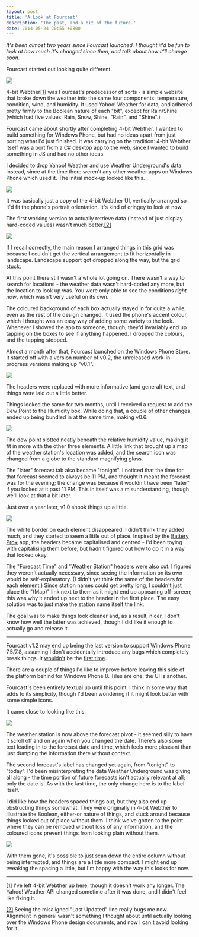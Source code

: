 ```yaml
---
layout: post
title: 'A Look at Fourcast'
description: 'The past, and a bit of the future.'
date: 2014-05-24 20:55 +0800
---
```


*It's been almost two years since Fourcast launched. I thought it'd be fun to look at how much it's changed since then, and talk about how it'll change soon.*

Fourcast started out looking quite different.

![](/blog/img/Misc/052412_1117_Designing4b1.png)

4-bit Webther<a href="#footnote-1" id="link-1">[1]</a> was Fourcast's predecessor of sorts - a simple website that broke down the weather into the same four components: temperature, condition, wind, and humidity. It used Yahoo! Weather for data, and adhered pretty firmly to the Boolean nature of each "bit", except for Rain/Shine (which had five values: Rain, Snow, Shine, "Rain", and "Shine".)

Fourcast came about shortly after completing 4-bit Webther. I wanted to build something for Windows Phone, but had no ideas apart from just porting what I'd just finished. It was carrying on the tradition: 4-bit Webther itself was a port from a C# desktop app to the web, since I wanted to build something in JS and had no other ideas.

I decided to drop Yahoo! Weather and use Weather Underground's data instead, since at the time there weren't any other weather apps on Windows Phone which used it. The initial mock-up looked like this.

![](/blog/img/Misc/2014/05/fourcast-retrospect-01.jpg)

It was basically just a copy of the 4-bit Webther UI, vertically-arranged so it'd fit the phone's portrait orientation. It's kind of cringey to look at now.

The first working version to actually retrieve data (instead of just display hard-coded values) wasn't much better.<a href="#footnote-2" id="link-2">[2]</a>

![](/blog/img/Misc/2014/05/fourcast-retrospect-02.jpg)

If I recall correctly, the main reason I arranged things in this grid was because I couldn't get the vertical arrangement to fit horizontally in landscape. Landscape support got dropped along the way, but the grid stuck.

At this point there still wasn't a whole lot going on. There wasn't a way to search for locations - the weather data wasn't hard-coded any more, but the location to look up was. You were only able to see the conditions *right now*, which wasn't very useful on its own.

The coloured background of each box actually stayed in for quite a while, even as the rest of the design changed. It used the phone's accent colour, which I thought was an easy way of adding some variety to the look. Whenever I showed the app to someone, though, they'd invariably end up tapping on the boxes to see if anything happened. I dropped the colours, and the tapping stopped.

Almost a month after that, Fourcast launched on the Windows Phone Store. It started off with a version number of v0.2, the unreleased work-in-progress versions making up "v0.1".

![](/blog/img/Misc/2014/05/fourcast-retrospect-03.png)

The headers were replaced with more informative (and general) text, and things were laid out a little better.

Things looked the same for two months, until I received a request to add the Dew Point to the Humidity box. While doing that, a couple of other changes ended up being bundled in at the same time, making v0.6.

![](/blog/img/Misc/2014/05/fourcast-retrospect-04.png)

The dew point slotted neatly beneath the relative humidity value, making it fit in more with the other three elements. A little link that brought up a map of the weather station's location was added, and the search icon was changed from a globe to the standard magnifying glass.

The "later" forecast tab also became "tonight". I noticed that the time for that forecast seemed to always be 11 PM, and thought it meant the forecast was for the evening; the change was because it wouldn't have been "later" if you looked at it past 11 PM. This in itself was a misunderstanding, though we'll look at that a bit later.

Just over a year later, v1.0 shook things up a little.

![](/blog/img/Misc/2014/05/fourcast-retrospect-05.png)

The white border on each element disappeared. I didn't think they added much, and they started to seem a little out of place. Inspired by the [Battery Pro+](http://www.windowsphone.com/en-gb/store/app/battery-pro/a11aae5a-b595-4a87-ae4d-9dea0de375d1) app, the headers became capitalised and centred - I'd been toying with capitalising them before, but hadn't figured out how to do it in a way that looked okay.

The "Forecast Time" and "Weather Station" headers were also cut. I figured they weren't actually necessary, since seeing the information on its own would be self-explanatory. (I didn't yet think the same of the headers for each element.) Since station names could get pretty long, I couldn't just place the "(Map)" link next to them as it might end up appearing off-screen; this was why it ended up next to the header in the first place. The easy solution was to just make the station name itself the link.

The goal was to make things look cleaner and, as a result, nicer. I don't know how well the latter was achieved, though I did like it enough to actually go and release it.

---

Fourcast v1.2 may end up being the last version to support Windows Phone 7.5/7.8, assuming I don't accidentally introduce any bugs which completely break things. It [wouldn't](/blog/2014/Fourcast-1-1-1.html) be the [first time](/blog/2012/that-fourcast-crash-bug.html). 

There are a couple of things I'd like to improve before leaving this side of the platform behind for Windows Phone 8. Tiles are one; the UI is another.

Fourcast's been entirely textual up until this point. I think in some way that adds to its simplicity, though I'd been wondering if it might look better with some simple icons.

It came close to looking like this.

![](/blog/img/Misc/2014/05/fourcast-retrospect-06.png)

The weather station is now above the forecast pivot - it seemed silly to have it scroll off and on again when you changed the date. There's also some text leading in to the forecast date and time, which feels more pleasant than just dumping the information there without context.

The second forecast's label has changed yet again, from "tonight" to "today". I'd been misinterpreting the data Weather Underground was giving all along - the time portion of future forecasts isn't actually relevant at all; only the date is. As with the last time, the only change here is to the label itself.

I did like how the headers spaced things out, but they also end up obstructing things somewhat. They were originally in 4-bit Webther to illustrate the Boolean, either-or nature of things, and stuck around because things looked out of place without them. I think we've gotten to the point where they can be removed without loss of any information, and the coloured icons prevent things from looking plain without them.

![](/blog/img/Misc/2014/05/fourcast-retrospect-07.png)

With them gone, it's possible to just scan down the entire column without being interrupted, and things are a little more compact. I might end up tweaking the spacing a little, but I'm happy with the way this looks for now.


---
<a href="#link-1" id="footnote-1">[1]</a> I've left 4-bit Webther up [here](/webther), though it doesn't work any longer. The Yahoo! Weather API changed sometime after it was done, and I didn't feel like fixing it.

<a href="#link-2" id="footnote-2">[2]</a> Seeing the misaligned "Last Updated" line really bugs me now. Alignment in general wasn't something I thought about until actually looking over the Windows Phone design documents, and now I can't avoid looking for it.